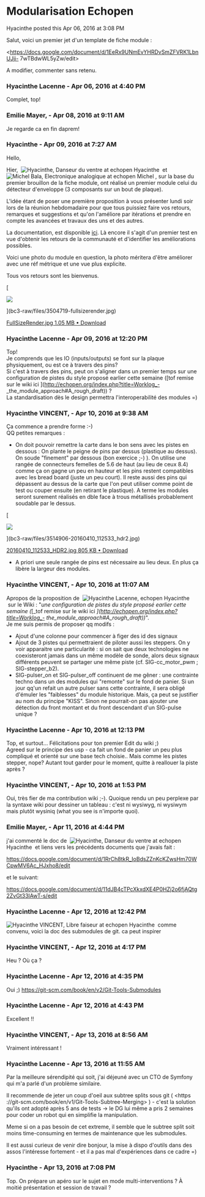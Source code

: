 #  Modularisation Echopen

Hyacinthe posted this Apr 06, 2016 at 3:08 PM

Salut, voici un premier jet d'un template de fiche module :  
  
<https://docs.google.com/document/d/1EeRx9UNmEvYHRDvSmZFVRK1LbnUJji-
7wTBdwWL5yZw/edit>  
  
A modifier, commenter sans retenu.

### **Hyacinthe Lacenne** - Apr 06, 2016 at 4:40 PM

Complet, top!

### **Emilie Mayer,** - Apr 08, 2016 at 9:11 AM

Je regarde ca en fin daprem!

### **Hyacinthe** - Apr 09, 2016 at 7:27 AM

Hello,  
  
Hier,  ![Hyacinthe, Danseur du ventre at
echopen](./../../zz_assets/images/avatars/1248689.png) Hyacinthe  et  ![Michel
Bala, Electronique analogique  at
echopen](./../../zz_assets/images/avatars/2008321.png) Michel , sur la base du
premier brouillon de la fiche module, ont réalisé un premier module celui du
détecteur d'enveloppe (3 composants sur un bout de plaque).  
  
L'idée étant de poser une première proposition à vous présenter lundi soir
lors de la réunion hebdomadaire pour que tous puissiez faire vos retours,
remarques et suggestions et qu'on l'améliore par itérations et prendre en
compte les avancées et travaux des uns et des autres.  
  
La documentation, est disponible
[ici](https://docs.google.com/document/d/1ZrQnQYbzWZsSQswlGicaGloDg0jS_OSDsJJOcuHyHIk).
Là encore il s'agit d'un premier test en vue d'obtenir les retours de la
communauté et d'identifier les améliorations possibles.  
  
Voici une photo du module en question, la photo méritera d'être améliorer avec
une réf métrique et une vue plus explicite.  
  
Tous vos retours sont les bienvenus.  
  

[

![](bc3-raw/files/3504719-fullsizerender.jpg)

](bc3-raw/files/3504719-fullsizerender.jpg)

[ FullSizeRender.jpg  1.05 MB • Download
](bc3-raw/files/3504719-fullsizerender.jpg)

### **Hyacinthe Lacenne** - Apr 09, 2016 at 12:20 PM

Top!  
Je comprends que les IO (inputs/outputs) se font sur la plaque physiquement,
ou est ce à travers des pins?  
Si c'est à travers des pins, peut on s'aligner dans un premier temps sur une
configuration de pistes du style proposé earlier cette semaine ([tof remise
sur le wiki ici ](http://echopen.org/index.php?title=Worklog_-
_the_module_approach#A_rough_draft)) ?  
La standardisation dès le design permettra l'interoperabilité des modules =)

### **Hyacinthe VINCENT,** - Apr 10, 2016 at 9:38 AM

Ça commence a prendre forme :-)  
QQ petites remarques :

  * On doit pouvoir remettre la carte dans le bon sens avec les pistes en dessous : On plante le peigne de pins par dessus (plastique au dessus). On soude "finement" par dessous (bon exercice ;-) ). On utilise une rangée de connecteurs femelles de 5.6 de haut (au lieu de ceux 8.4) comme ça on gagne un peu en hauteur et les pins restent compatibles avec les bread board (juste un peu court). Il reste aussi des pins qui dépassent au dessus de la carte que l'on peut utiliser comme point de test ou couper ensuite (en retirant le plastique). A terme les modules seront surement réalisés en dble face à trous métallisés probablement soudable par le dessus.

[

![](bc3-raw/files/3514906-20160410_112533_hdr2.jpg)

](bc3-raw/files/3514906-20160410_112533_hdr2.jpg)

[ 20160410_112533_HDR2.jpg  805 KB • Download
](bc3-raw/files/3514906-20160410_112533_hdr2.jpg)

  * A priori une seule rangée de pins est nécessaire au lieu deux. En plus ça libère la largeur des modules.

### **Hyacinthe VINCENT,** - Apr 10, 2016 at 11:07 AM

Apropos de la proposition de  ![Hyacinthe Lacenne,
echopen](./../../zz_assets/images/avatars/2157822.png) Hyacinthe  sur le Wiki :
"_une configuration de pistes du style proposé earlier cette semaine (_[_tof
remise sur le wiki ici _](http://echopen.org/index.php?title=Worklog_-
_the_module_approach#A_rough_draft)_)_".  
Je me suis permis de proposer qq modifs :

  * Ajout d'une colonne pour commencer à figer des id des signaux
  * Ajout de 3 pistes qui permettraient de piloter aussi les steppers. On y voir apparaitre une particularité : si on sait que deux technologies ne coexisteront jamais dans un même modèle de sonde, alors deux signaux différents peuvent se partager une même piste (cf. SIG-cc_motor_pwm ; SIG-stepper_b2).
  * SIG-pulser_on et SIG-pulser_off continuent de me gêner : une contrainte techno dans un des modules qui "remonte" sur le fond de panier. Si un jour qq'un refait un autre pulser sans cette contrainte, il sera obligé d'émuler les "faiblesses" du module historique. Mais, ça peut se justifier au nom du principe "KISS". Sinon ne pourrait-on pas ajouter une détection du front montant et du front descendant d'un SIG-pulse unique ?

### **Hyacinthe Lacenne** - Apr 10, 2016 at 12:13 PM

Top, et surtout... Félicitations pour ton premier Edit du wiki ;)  
Agreed sur le principe des usp - ca fait un fond de panier un peu plus
compliqué et orienté sur une base tech choisie.. Mais comme les pistes
stepper, nope? Autant tout garder pour le moment, quitte à reallouer la piste
après ?

### **Hyacinthe VINCENT,** - Apr 10, 2016 at 1:53 PM

Oui, très fier de ma contribution wiki ;-). Quoique rendu un peu perplexe par
la syntaxe wiki pour dessiner un tableau : c'est ni wysiwyg, ni wysiwym mais
plutôt wysiniq (what you see is n'importe quoi).

### **Emilie Mayer,** - Apr 11, 2016 at 4:44 PM

j'ai commenté le doc de  ![Hyacinthe, Danseur du ventre at
echopen](./../../zz_assets/images/avatars/1248689.png) Hyacinthe  et liens vers
les précédents documents que j'avais fait :  
  
  

<https://docs.google.com/document/d/1RrCh8tkR_IoBdsZZnKcKZwsHm70WCpwMV6Ac_HJxho8/edit>

  

et le suivant:

  

<https://docs.google.com/document/d/11dJB4cTPcXkxdXE4P0HZj2o6fjAQtg2ZvGt33IAwT-s/edit>

### **Hyacinthe Lacenne** - Apr 12, 2016 at 12:42 PM

![Hyacinthe VINCENT, Libre faiseur at
echopen](./../../zz_assets/images/avatars/1275581.png) Hyacinthe  comme convenu,
voici la doc des submodules de git. ca peut inspirer

### **Hyacinthe VINCENT,** - Apr 12, 2016 at 4:17 PM

Heu ? Où ça ?

### **Hyacinthe Lacenne** - Apr 12, 2016 at 4:35 PM

Oui ;) <https://git-scm.com/book/en/v2/Git-Tools-Submodules>

### **Hyacinthe Lacenne** - Apr 12, 2016 at 4:43 PM

Excellent !!

### **Hyacinthe VINCENT,** - Apr 13, 2016 at 8:56 AM

Vraiment intéressant !

### **Hyacinthe Lacenne** - Apr 13, 2016 at 11:55 AM

Par la meilleure sérendipité qui soit, j'ai déjeuné avec un CTO de Symfony qui
m'a parlé d'un problème similaire.  
  
Il recommende de jeter un coup d'oeil aux subtree splits sous git ( <https
://git-scm.com/book/en/v1/Git-Tools-Subtree-Merging> ) - c'est la solution
qu'ils ont adopté après 5 ans de tests -&gt; le DG lui même a pris 2 semaines
pour coder un robot qui en simplifie la manipulation.  
  
Meme si on a pas besoin de cet extreme, il semble que le subtree split soit
moins time-consuming en termes de maintenance que les submodules.  
  
Il est aussi curieux de venir dire bonjour, la mise à dispo d'outils dans des
assos l'intéresse fortement - et il a pas mal d'expériences dans ce cadre =)

### **Hyacinthe** - Apr 13, 2016 at 7:08 PM

Top. On prépare un apéro sur le sujet en mode multi-interventions ? À moitié
présentation et session de travail ?

